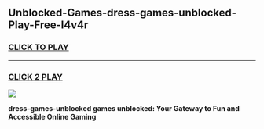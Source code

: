 
## Unblocked-Games-dress-games-unblocked-Play-Free-l4v4r
<h3>
<a href="https://premium76.site?title=dress-games-unblocked&ref=17A">CLICK TO PLAY</a></h3>
<hr>

<h3>
<a href="https://premium76.site?title=dress-games-unblocked&ref=17A">CLICK 2 PLAY</a>
  
</h3>

<a href="https://premium76.site?title=dress-games-unblocked&ref=17A"><img src="https://clearcache.store/games.png"></a>


**dress-games-unblocked games unblocked: Your Gateway to Fun and Accessible Online Gaming**
